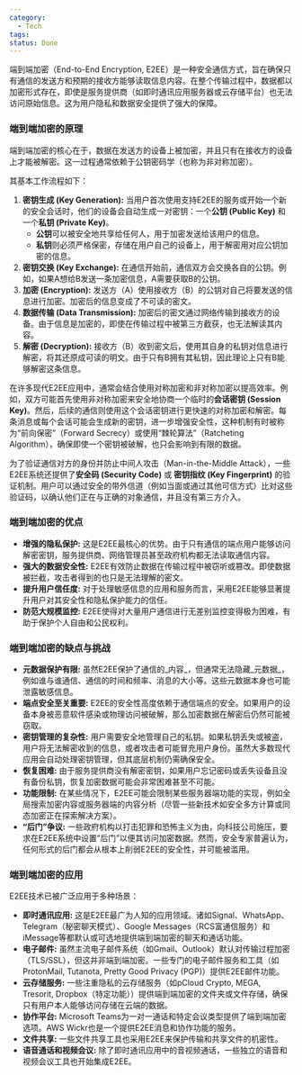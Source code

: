 ```yaml
---
category:
  - Tech
tags: 
status: Done
---
```

端到端加密（End-to-End Encryption, E2EE）是一种安全通信方式，旨在确保只有通信的发送方和预期的接收方能够读取信息内容。在整个传输过程中，数据都以加密形式存在，即使是服务提供商（如即时通讯应用服务器或云存储平台）也无法访问原始信息。这为用户隐私和数据安全提供了强大的保障。
### 端到端加密的原理

端到端加密的核心在于，数据在发送方的设备上被加密，并且只有在接收方的设备上才能被解密。这一过程通常依赖于公钥密码学（也称为非对称加密）。

其基本工作流程如下：

1. **密钥生成 (Key Generation):** 当用户首次使用支持E2EE的服务或开始一个新的安全会话时，他们的设备会自动生成一对密钥：一个**公钥 (Public Key)** 和一个**私钥 (Private Key)**。
    - **公钥**可以被安全地共享给任何人，用于加密发送给该用户的信息。
    - **私钥**则必须严格保密，存储在用户自己的设备上，用于解密用对应公钥加密的信息。
2. **密钥交换 (Key Exchange):** 在通信开始前，通信双方会交换各自的公钥。例如，如果A想给B发送一条加密信息，A需要获取B的公钥。
3. **加密 (Encryption):** 发送方（A）使用接收方（B）的公钥对自己将要发送的信息进行加密。加密后的信息变成了不可读的密文。
4. **数据传输 (Data Transmission):** 加密后的密文通过网络传输到接收方的设备。由于信息是加密的，即使在传输过程中被第三方截获，也无法解读其内容。
5. **解密 (Decryption):** 接收方（B）收到密文后，使用其自身的私钥对信息进行解密，将其还原成可读的明文。由于只有B拥有其私钥，因此理论上只有B能够解密这条信息。

在许多现代E2EE应用中，通常会结合使用对称加密和非对称加密以提高效率。例如，双方可能首先使用非对称加密来安全地协商一个临时的**会话密钥 (Session Key)**。然后，后续的通信则使用这个会话密钥进行更快速的对称加密和解密。每条消息或每个会话可能会生成新的密钥，进一步增强安全性，这种机制有时被称为“前向保密”（Forward Secrecy）或使用“棘轮算法”（Ratcheting Algorithm），确保即使一个密钥被破解，也只会影响到有限的数据。

为了验证通信对方的身份并防止中间人攻击（Man-in-the-Middle Attack），一些E2EE系统还提供了**安全码 (Security Code)** 或 **密钥指纹 (Key Fingerprint)** 的验证机制。用户可以通过安全的带外信道（例如当面或通过其他可信方式）比对这些验证码，以确认他们正在与正确的对象通信，并且没有第三方介入。

### 端到端加密的优点

- **增强的隐私保护:** 这是E2EE最核心的优势。由于只有通信的端点用户能够访问解密密钥，服务提供商、网络管理员甚至政府机构都无法读取通信内容。
- **强大的数据安全性:** E2EE有效防止数据在传输过程中被窃听或篡改。即使数据被拦截，攻击者得到的也只是无法理解的密文。
- **提升用户信任度:** 对于处理敏感信息的应用和服务而言，采用E2EE能够显著提升用户对其安全性和隐私保护能力的信任。
- **防范大规模监控:** E2EE使得对大量用户通信进行无差别监控变得极为困难，有助于保护个人自由和公民权利。

### 端到端加密的缺点与挑战

- **元数据保护有限:** 虽然E2EE保护了通信的_内容_，但通常无法隐藏_元数据_，例如谁与谁通信、通信的时间和频率、消息的大小等。这些元数据本身也可能泄露敏感信息。
- **端点安全至关重要:** E2EE的安全性高度依赖于通信端点的安全。如果用户的设备本身被恶意软件感染或物理访问被破解，那么加密数据在解密后仍然可能被窃取。
- **密钥管理的复杂性:** 用户需要安全地管理自己的私钥。如果私钥丢失或被盗，用户将无法解密收到的信息，或者攻击者可能冒充用户身份。虽然大多数现代应用会自动处理密钥管理，但其底层机制仍需确保安全。
- **恢复困难:** 由于服务提供商没有解密密钥，如果用户忘记密码或丢失设备且没有备份私钥，恢复加密数据可能会非常困难甚至不可能。
- **功能限制:** 在某些情况下，E2EE可能会限制某些服务器端功能的实现，例如全局搜索加密内容或服务器端的内容分析（尽管一些新技术如安全多方计算或同态加密正在探索解决方案）。
- **“后门”争议:** 一些政府机构以打击犯罪和恐怖主义为由，向科技公司施压，要求在E2EE系统中设置“后门”以便其访问加密数据。然而，安全专家普遍认为，任何形式的后门都会从根本上削弱E2EE的安全性，并可能被滥用。

### 端到端加密的应用

E2EE技术已被广泛应用于多种场景：

- **即时通讯应用:** 这是E2EE最广为人知的应用领域。诸如Signal、WhatsApp、Telegram（秘密聊天模式）、Google Messages（RCS富通信服务）和iMessage等都默认或可选地提供端到端加密的聊天和通话功能。
- **电子邮件:** 虽然主流电子邮件系统（如Gmail、Outlook）默认对传输过程加密（TLS/SSL），但这并非端到端加密。一些专门的电子邮件服务和工具（如ProtonMail, Tutanota, Pretty Good Privacy (PGP)）提供E2EE邮件功能。
- **云存储服务:** 一些注重隐私的云存储服务（如pCloud Crypto, MEGA, Tresorit, Dropbox（特定功能））提供端到端加密的文件夹或文件存储，确保只有用户本人能够访问存储在云端的数据。
- **协作平台:** Microsoft Teams为一对一通话和特定会议类型提供了端到端加密选项。AWS Wickr也是一个提供E2EE消息和协作功能的服务。
- **文件共享:** 一些文件共享工具也采用E2EE来保护传输和共享文件的机密性。
- **语音通话和视频会议:** 除了即时通讯应用中的音视频通话，一些独立的语音和视频会议工具也开始集成E2EE。

### 